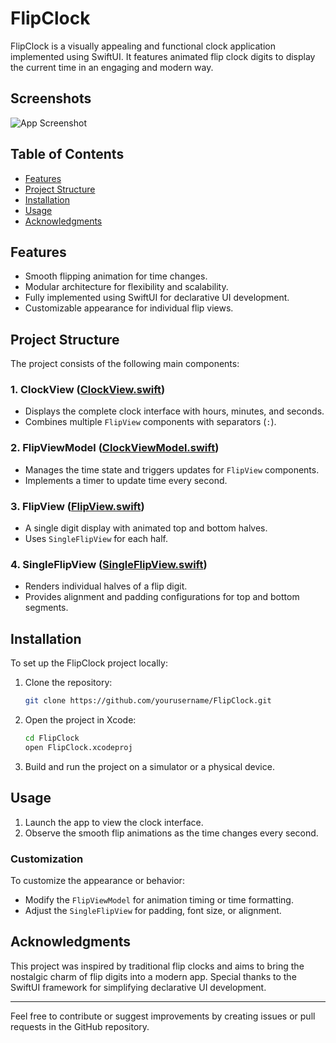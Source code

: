 # FlipClock

FlipClock is a visually appealing and functional clock application implemented using SwiftUI. It features animated flip clock digits to display the current time in an engaging and modern way.

## Screenshots

![App Screenshot](FlipClock_SwiftUI/Screenshot/screenshot.png "Home Screen")

## Table of Contents

- [Features](#features)
- [Project Structure](#project-structure)
- [Installation](#installation)
- [Usage](#usage)
- [Acknowledgments](#acknowledgments)

## Features

- Smooth flipping animation for time changes.
- Modular architecture for flexibility and scalability.
- Fully implemented using SwiftUI for declarative UI development.
- Customizable appearance for individual flip views.

## Project Structure

The project consists of the following main components:

### 1. **ClockView** ([ClockView.swift](ClockView.swift))
- Displays the complete clock interface with hours, minutes, and seconds.
- Combines multiple `FlipView` components with separators (`:`).

### 2. **FlipViewModel** ([ClockViewModel.swift](ClockViewModel.swift))
- Manages the time state and triggers updates for `FlipView` components.
- Implements a timer to update time every second.

### 3. **FlipView** ([FlipView.swift](FlipView.swift))
- A single digit display with animated top and bottom halves.
- Uses `SingleFlipView` for each half.

### 4. **SingleFlipView** ([SingleFlipView.swift](SingleFlipView.swift))
- Renders individual halves of a flip digit.
- Provides alignment and padding configurations for top and bottom segments.

## Installation

To set up the FlipClock project locally:

1. Clone the repository:
   ```bash
   git clone https://github.com/yourusername/FlipClock.git
   ```
2. Open the project in Xcode:
   ```bash
   cd FlipClock
   open FlipClock.xcodeproj
   ```
3. Build and run the project on a simulator or a physical device.

## Usage

1. Launch the app to view the clock interface.
2. Observe the smooth flip animations as the time changes every second.

### Customization

To customize the appearance or behavior:
- Modify the `FlipViewModel` for animation timing or time formatting.
- Adjust the `SingleFlipView` for padding, font size, or alignment.

## Acknowledgments

This project was inspired by traditional flip clocks and aims to bring the nostalgic charm of flip digits into a modern app. Special thanks to the SwiftUI framework for simplifying declarative UI development.

---

Feel free to contribute or suggest improvements by creating issues or pull requests in the GitHub repository.


